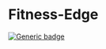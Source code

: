 # Fitness-Edge

[![Generic badge](https://img.shields.io/badge/<stars>-<STATUS>-<COLOR>.svg)](https://shields.io/)
